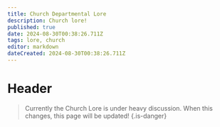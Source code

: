 ```yaml
---
title: Church Departmental Lore
description: Church lore!
published: true
date: 2024-08-30T00:38:26.711Z
tags: lore, church
editor: markdown
dateCreated: 2024-08-30T00:38:26.711Z
---
```


# Header

> Currently the Church Lore is under heavy discussion. When this changes, this page will be updated!
{.is-danger}
